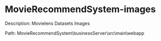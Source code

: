# MovieRecommendSystem-images
Description: Movielens Datasets Images

Path: MovieRecommendSystem\businessServer\src\main\webapp

